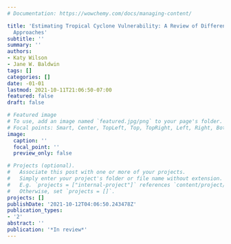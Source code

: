 ```yaml
---
# Documentation: https://wowchemy.com/docs/managing-content/

title: 'Estimating Tropical Cyclone Vulnerability: A Review of Different Open-Source
  Approaches'
subtitle: ''
summary: ''
authors:
- Katy Wilson
- Jane W. Baldwin
tags: []
categories: []
date: -01-01
lastmod: 2021-10-11T21:06:50-07:00
featured: false
draft: false

# Featured image
# To use, add an image named `featured.jpg/png` to your page's folder.
# Focal points: Smart, Center, TopLeft, Top, TopRight, Left, Right, BottomLeft, Bottom, BottomRight.
image:
  caption: ''
  focal_point: ''
  preview_only: false

# Projects (optional).
#   Associate this post with one or more of your projects.
#   Simply enter your project's folder or file name without extension.
#   E.g. `projects = ["internal-project"]` references `content/project/deep-learning/index.md`.
#   Otherwise, set `projects = []`.
projects: []
publishDate: '2021-10-12T04:06:50.243478Z'
publication_types:
- '2'
abstract: ''
publication: '*In review*'
---
```

